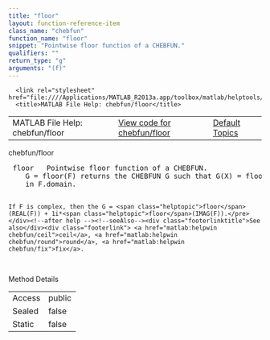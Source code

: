 ```yaml
---
title: "floor"
layout: function-reference-item
class_name: "chebfun"
function_name: "floor"
snippet: "Pointwise floor function of a CHEBFUN."
qualifiers: ""
return_type: "g"
arguments: "(f)"
---
```


<html>
   <head>
      <meta http-equiv="Content-Type" content="text/html; charset=utf-8">
   
      <link rel="stylesheet" href="file:////Applications/MATLAB_R2013a.app/toolbox/matlab/helptools/private/helpwin.css">
      <title>MATLAB File Help: chebfun/floor</title>
   </head>
   <body>
      <!--Single-page help-->
      <table border="0" cellspacing="0" width="100%">
         <tr class="subheader">
            <td class="headertitle">MATLAB File Help: chebfun/floor</td>
            <td class="subheader-left"><a href="matlab:edit chebfun/floor">View code for chebfun/floor</a></td>
            <td class="subheader-right"><a href="matlab:helpwin">Default Topics</a></td>
         </tr>
      </table>
      <div class="title">chebfun/floor</div>
      <div class="helptext"><pre><!--helptext --> <span class="helptopic">floor</span>   Pointwise floor function of a CHEBFUN.
    G = <span class="helptopic">floor</span>(F) returns the CHEBFUN G such that G(X) = <span class="helptopic">floor</span>(F(x)) for each x
    in F.domain. 
 
    If F is complex, then the G = <span class="helptopic">floor</span>(REAL(F)) + 1i*<span class="helptopic">floor</span>(IMAG(F)).</pre></div><!--after help --><!--seeAlso--><div class="footerlinktitle">See also</div><div class="footerlink"> <a href="matlab:helpwin chebfun/ceil">ceil</a>, <a href="matlab:helpwin chebfun/round">round</a>, <a href="matlab:helpwin chebfun/fix">fix</a>.
</div>
      <!--Method-->
      <div class="sectiontitle">Method Details</div>
      <table class="class-details">
         <tr>
            <td class="class-detail-label">Access</td>
            <td>public</td>
         </tr>
         <tr>
            <td class="class-detail-label">Sealed</td>
            <td>false</td>
         </tr>
         <tr>
            <td class="class-detail-label">Static</td>
            <td>false</td>
         </tr>
      </table>
   </body>
</html>
